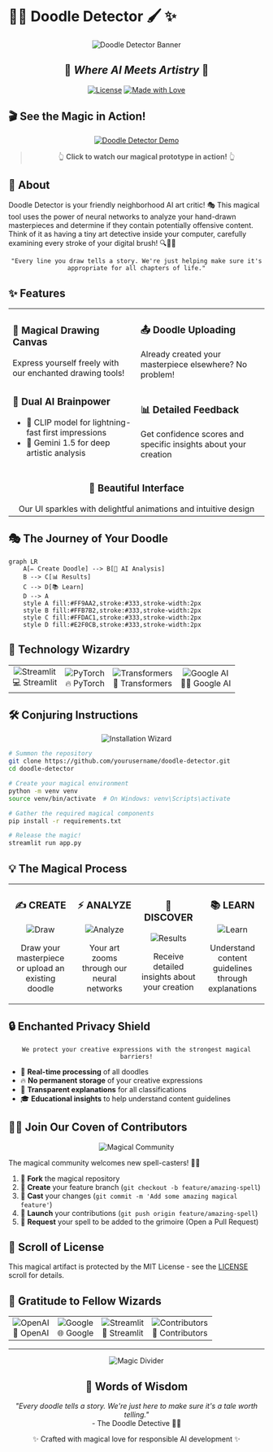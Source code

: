# 🕵️‍♀️ Doodle Detector 🖌️ ✨

<div align="center">

![Doodle Detector Banner](https://api.placeholder.com/1200/300)

## 🌟 _Where AI Meets Artistry_ 🌟

[![License](https://img.shields.io/badge/License-MIT-green.svg?style=for-the-badge)](LICENSE)
[![Made with Love](https://img.shields.io/badge/Made%20with-♥-ff69b4.svg?style=for-the-badge)](https://github.com/AksharaaSharma)

</div>

## 🎬 See the Magic in Action!

<div align="center">
  
[![Doodle Detector Demo](https://api.placeholder.com/600/400)](https://www.youtube.com/watch?v=DO3PW_hGQQk "Watch the Doodle Detector in action!")

> 👆 **Click to watch our magical prototype in action!** 👆

</div>

## 🌟 About

Doodle Detector is your friendly neighborhood AI art critic! 🎭 This magical tool uses the power of neural networks to analyze your hand-drawn masterpieces and determine if they contain potentially offensive content. Think of it as having a tiny art detective inside your computer, carefully examining every stroke of your digital brush! 🔍👨‍🎨

<div align="center">
  
```
"Every line you draw tells a story. We're just helping make sure it's appropriate for all chapters of life."
```

</div>

## ✨ Features

<table>
  <tr>
    <td width="50%">
      <h3>🎨 Magical Drawing Canvas</h3>
      Express yourself freely with our enchanted drawing tools!
    </td>
    <td width="50%">
      <h3>📤 Doodle Uploading</h3>
      Already created your masterpiece elsewhere? No problem!
    </td>
  </tr>
  <tr>
    <td width="50%">
      <h3>🧠 Dual AI Brainpower</h3>
      <ul>
        <li>🔄 CLIP model for lightning-fast first impressions</li>
        <li>🤖 Gemini 1.5 for deep artistic analysis</li>
      </ul>
    </td>
    <td width="50%">
      <h3>📊 Detailed Feedback</h3>
      Get confidence scores and specific insights about your creation
    </td>
  </tr>
  <tr>
    <td colspan="2" align="center">
      <h3>🌈 Beautiful Interface</h3>
      Our UI sparkles with delightful animations and intuitive design
    </td>
  </tr>
</table>

## 🎭 The Journey of Your Doodle

```mermaid
graph LR
    A[✏️ Create Doodle] --> B[🔮 AI Analysis]
    B --> C[📊 Results]
    C --> D[📚 Learn]
    D --> A
    style A fill:#FF9AA2,stroke:#333,stroke-width:2px
    style B fill:#FFB7B2,stroke:#333,stroke-width:2px
    style C fill:#FFDAC1,stroke:#333,stroke-width:2px
    style D fill:#E2F0CB,stroke:#333,stroke-width:2px
```

## 🚀 Technology Wizardry

<div align="center">
  <table>
    <tr>
      <td align="center"><img src="https://api.placeholder.com/60/60" alt="Streamlit"/><br>💻 Streamlit</td>
      <td align="center"><img src="https://api.placeholder.com/60/60" alt="PyTorch"/><br>🔥 PyTorch</td>
      <td align="center"><img src="https://api.placeholder.com/60/60" alt="Transformers"/><br>🤖 Transformers</td>
      <td align="center"><img src="https://api.placeholder.com/60/60" alt="Google AI"/><br>🧙‍♂️ Google AI</td>
    </tr>
  </table>
</div>

## 🛠️ Conjuring Instructions

<div align="center">
  
<img src="https://api.placeholder.com/800/200" alt="Installation Wizard">

</div>

```bash
# Summon the repository
git clone https://github.com/yourusername/doodle-detector.git
cd doodle-detector

# Create your magical environment
python -m venv venv
source venv/bin/activate  # On Windows: venv\Scripts\activate

# Gather the required magical components
pip install -r requirements.txt

# Release the magic!
streamlit run app.py
```

## 💡 The Magical Process

<div align="center">
  <table>
    <tr>
      <td width="25%" align="center">
        <h3>✍️ CREATE</h3>
        <img src="https://api.placeholder.com/150/150" alt="Draw">
        <p>Draw your masterpiece or upload an existing doodle</p>
      </td>
      <td width="25%" align="center">
        <h3>⚡ ANALYZE</h3>
        <img src="https://api.placeholder.com/150/150" alt="Analyze">
        <p>Your art zooms through our neural networks</p>
      </td>
      <td width="25%" align="center">
        <h3>🧐 DISCOVER</h3>
        <img src="https://api.placeholder.com/150/150" alt="Results">
        <p>Receive detailed insights about your creation</p>
      </td>
      <td width="25%" align="center">
        <h3>📚 LEARN</h3>
        <img src="https://api.placeholder.com/150/150" alt="Learn">
        <p>Understand content guidelines through explanations</p>
      </td>
    </tr>
  </table>
</div>

## 🔒 Enchanted Privacy Shield

<div align="center">
  
```
We protect your creative expressions with the strongest magical barriers!
```

</div>

- 🔄 **Real-time processing** of all doodles
- 🔥 **No permanent storage** of your creative expressions
- 📜 **Transparent explanations** for all classifications
- 🎓 **Educational insights** to help understand content guidelines

## 👩‍💻 Join Our Coven of Contributors

<div align="center">
  
<img src="https://api.placeholder.com/800/200" alt="Magical Community">

</div>

The magical community welcomes new spell-casters! 🧙‍♀️

1. 🍴 **Fork** the magical repository
2. 🌿 **Create** your feature branch (`git checkout -b feature/amazing-spell`)
3. 💫 **Cast** your changes (`git commit -m 'Add some amazing magical feature'`)
4. 🚀 **Launch** your contributions (`git push origin feature/amazing-spell`)
5. 🙏 **Request** your spell to be added to the grimoire (Open a Pull Request)

## 📄 Scroll of License

This magical artifact is protected by the MIT License - see the [LICENSE](LICENSE) scroll for details.

## 🙏 Gratitude to Fellow Wizards

<div align="center">
  <table>
    <tr>
      <td align="center"><img src="https://api.placeholder.com/80/80" alt="OpenAI"/><br>🧠 OpenAI</td>
      <td align="center"><img src="https://api.placeholder.com/80/80" alt="Google"/><br>🌐 Google</td>
      <td align="center"><img src="https://api.placeholder.com/80/80" alt="Streamlit"/><br>💫 Streamlit</td>
      <td align="center"><img src="https://api.placeholder.com/80/80" alt="Contributors"/><br>🌟 Contributors</td>
    </tr>
  </table>
</div>

---

<div align="center">
  
<img src="https://api.placeholder.com/800/100" alt="Magic Divider">

## 💭 Words of Wisdom

*"Every doodle tells a story. We're just here to make sure it's a tale worth telling."*  
                                                       - The Doodle Detective 🕵️‍♀️

<p align="center">✨ Crafted with magical love for responsible AI development ✨</p>

</div>
